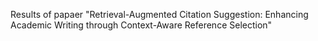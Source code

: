 Results of papaer "Retrieval-Augmented Citation Suggestion: Enhancing Academic Writing through Context-Aware Reference Selection"
